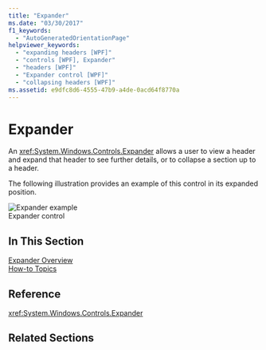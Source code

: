 ```yaml
---
title: "Expander"
ms.date: "03/30/2017"
f1_keywords: 
  - "AutoGeneratedOrientationPage"
helpviewer_keywords: 
  - "expanding headers [WPF]"
  - "controls [WPF], Expander"
  - "headers [WPF]"
  - "Expander control [WPF]"
  - "collapsing headers [WPF]"
ms.assetid: e9dfc8d6-4555-47b9-a4de-0acd64f8770a
---
```

# Expander
An <xref:System.Windows.Controls.Expander> allows a user to view a header and expand that header to see further details, or to collapse a section up to a header.  
  
 The following illustration provides an example of this control in its expanded position.  
  
 ![Expander example](./media/expanderexample.JPG "ExpanderExample")  
Expander control  
  
## In This Section  
 [Expander Overview](expander-overview.md)  
 [How-to Topics](expander-how-to-topics.md)  
  
## Reference  
 <xref:System.Windows.Controls.Expander>  
  
## Related Sections
